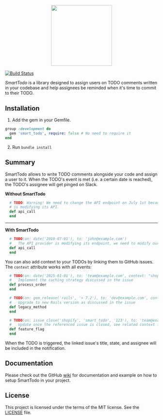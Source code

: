 <h3 align="center">
  <img src="https://user-images.githubusercontent.com/8122246/61341925-b936d180-a848-11e9-95c1-0d2f398c51b1.png?raw=true" width="200">
</h3>

[![Build Status](https://github.com/Shopify/smart_todo/workflows/CI/badge.svg)](https://github.com/Shopify/smart_todo/actions?query=workflow%3ACI)

_SmartTodo_  is a library designed to assign users on TODO comments written in your codebase and help assignees be reminded when it's time to commit to their TODO.

Installation
-----------
1) Add the gem in your Gemfile.
```ruby
group :development do
  gem 'smart_todo', require: false # No need to require it
end
```
2) Run `bundle install`


Summary
---------
SmartTodo allows to write TODO comments alongside your code and assign a user to it.
When the TODO's event is met (i.e. a certain date is reached), the TODO's assignee will get pinged on Slack.

**Without SmartTodo**
```ruby
  # TODO: Warning! We need to change the API endpoint on July 1st because the provider
  # is modifying its API.
  def api_call
  end
```

-------------------

**With SmartTodo**
```ruby
  # TODO(on: date('2019-07-01'), to: 'john@example.com')
  #   The API provider is modifying its endpoint, we need to modify our code.
  def api_call
  end
```

You can also add context to your TODOs by linking them to GitHub issues. The `context` attribute
works with all events:

```ruby
  # TODO(on: date('2025-01-01'), to: 'team@example.com', context: "shopify/smart_todo#108")
  #   Implement the caching strategy discussed in the issue
  def process_order
  end

  # TODO(on: gem_release('rails', '> 7.2'), to: 'dev@example.com', context: "rails/rails#456")
  #   Upgrade to new Rails version as discussed in the issue
  def legacy_method
  end

  # TODO(on: issue_close('shopify', 'smart_todo', '123'), to: 'team@example.com', context: "shopify/other-repo#456")
  #   Update once the referenced issue is closed, see related context for details
  def feature_flag
  end
```

When the TODO is triggered, the linked issue's title, state, and assignee will be included in the notification.

Documentation
----------------
Please check out the GitHub [wiki](https://github.com/Shopify/smart_todo/wiki) for documentation and example on how to setup SmartTodo in your project.

License
--------
This project is licensed under the terms of the MIT license. See the [LICENSE](LICENSE.txt) file.
